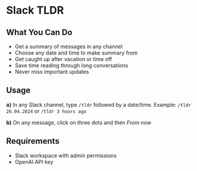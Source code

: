 # Slack TLDR

## What You Can Do

- Get a summary of messages in any channel
- Choose any date and time to make summary from
- Get caught up after vacation or time off
- Save time reading through long conversations
- Never miss important updates

## Usage

**a)** In any Slack channel, type `/tldr` followed by a date/time. Example: `/tldr 26.04.2024` or `/tldr 3 hours ago`

**b)** On any message, click on three dots and then *From now*

## Requirements

- Slack workspace with admin permissions
- OpenAI API key